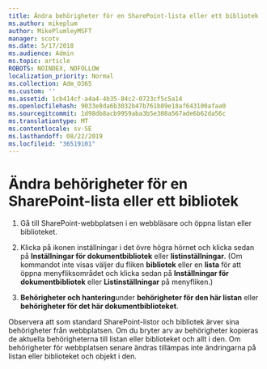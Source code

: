 ```yaml
---
title: Ändra behörigheter för en SharePoint-lista eller ett bibliotek
ms.author: mikeplum
author: MikePlumleyMSFT
manager: scotv
ms.date: 5/17/2018
ms.audience: Admin
ms.topic: article
ROBOTS: NOINDEX, NOFOLLOW
localization_priority: Normal
ms.collection: Adm_O365
ms.custom: ''
ms.assetid: 1cb414cf-a4a4-4b35-84c2-0723cf5c5a14
ms.openlocfilehash: 9033e8da6b3032b47b761b89e18af643100afaa0
ms.sourcegitcommit: 1d98db8acb9959aba3b5e308a567ade6b62da56c
ms.translationtype: MT
ms.contentlocale: sv-SE
ms.lasthandoff: 08/22/2019
ms.locfileid: "36519101"
---
```

# <a name="change-permissions-for-a-sharepoint-list-or-library"></a>Ändra behörigheter för en SharePoint-lista eller ett bibliotek

1. Gå till SharePoint-webbplatsen i en webbläsare och öppna listan eller biblioteket.
    
2. Klicka på ikonen inställningar i det övre högra hörnet och klicka sedan på **Inställningar för dokumentbibliotek** eller **listinställningar**. (Om kommandot inte visas väljer du fliken **bibliotek** eller en **lista** för att öppna menyfliksområdet och klicka sedan på **Inställningar för dokumentbibliotek** eller **Listinställningar** på menyfliken.) 
    
3. **Behörigheter och hantering**under **behörigheter för den här listan** eller **behörigheter för det här dokumentbiblioteket**.
    
Observera att som standard SharePoint-listor och bibliotek ärver sina behörigheter från webbplatsen. Om du bryter arv av behörigheter kopieras de aktuella behörigheterna till listan eller biblioteket och allt i den. Om behörigheter för webbplatsen senare ändras tillämpas inte ändringarna på listan eller biblioteket och objekt i den.
  

